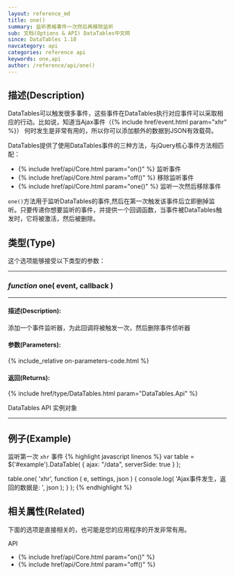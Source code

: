 ```yaml
---
layout: reference_md
title: one()
summary: 监听表格事件一次然后再移除监听
sub: 文档(Options & API) DataTables中文网
since: DataTables 1.10
navcategory: api
categories: reference api
keywords: one,api
author: /reference/api/one()
---
```



## 描述(Description)


DataTables可以触发很多事件，这些事件在DataTables执行对应事件可以采取相应的行动。比如说，知道当Ajax事件（{% include href/event.html param="xhr" %}）
何时发生是非常有用的，所以你可以添加额外的数据到JSON有效载荷。

DataTables提供了使用DataTables事件的三种方法，与jQuery核心事件方法相匹配：

- {% include href/api/Core.html param="on()" %} 监听事件
- {% include href/api/Core.html param="off()" %} 移除监听事件
- {% include href/api/Core.html param="one()" %} 监听一次然后移除事件



`one()`方法用于监听DataTables的事件,然后在第一次触发该事件后立即删掉监听。只要传递你想要监听的事件，并提供一个回调函数，当事件被DataTables触发时，它将被激活，然后被删除。



## 类型(Type)
这个选项能够接受以下类型的参数：

---
    
### _function_ **one( event, callback )**  
 
---

#### 描述(Description):

添加一个事件监听器，为此回调将被触发一次，然后删除事件侦听器
     
#### 参数(Parameters):
{% include_relative on-parameters-code.html %}

#### 返回(Returns):

{% include href/type/DataTables.html param="DataTables.Api" %}

DataTables API 实例对象

--- 
    
## 例子(Example)

监听第一次 `xhr` 事件
{% highlight javascript linenos %}
var table = $('#example').DataTable( {
    ajax: "/data",
    serverSide: true
} );
 
table.one( 'xhr', function ( e, settings, json ) {
    console.log( 'Ajax事件发生，返回的数据是: ', json );
} );
{% endhighlight %}



## 相关属性(Related)
下面的选项是直接相关的，也可能是您的应用程序的开发非常有用。

API

- {% include href/api/Core.html param="on()" %}
- {% include href/api/Core.html param="off()" %}
